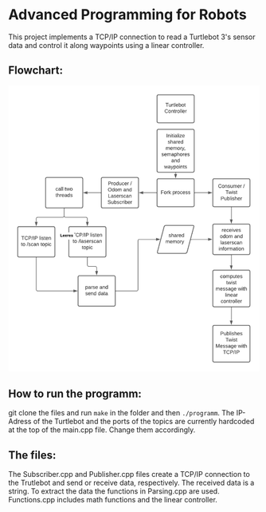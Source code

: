 # Advanced Programming for Robots
This project implements a TCP/IP connection to read a Turtlebot 3's sensor data and control it along waypoints using a linear controller.

## Flowchart:
![alt text](https://github.com/EinWolfNamensMenschgang/AP4Robs/blob/main/Flowchart.png?raw=true)
## How to run the programm:
git clone the files and run `make` in the folder and then `./programm`. The IP-Adress of the Turtlebot and the ports of the topics are currently hardcoded at the top of the main.cpp file. Change them accordingly. 
## The files:
The Subscriber.cpp and Publisher.cpp files create a TCP/IP connection to the Trutlebot and send or receive data, respectively. The received data is a string. To extract the data the functions in Parsing.cpp are used. Functions.cpp includes math functions and the linear controller.
